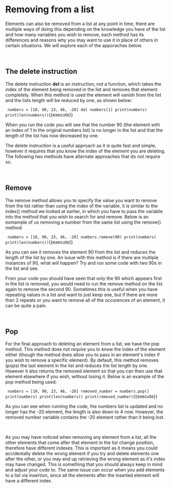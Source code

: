 # **Removing from a list**
Elements can also be removed from a list at any point in time, there are multiple ways of doing this depending on the knowledge you have of the list and how many variables you wish to remove, each method has its differences and reasons why you may want to use it in place of others in certain situations. We will explore each of the apporaches below.

</br>

## **The delete instruction**
The delete instruction **del** is an instruction, not a function, which takes the index of the element being removed in the list and removes that element completely. When this method is used the element will vanish from the list and the lists length will be reduced by one, as shown below:

`
    numbers = [10, 90, 23, 46, -20]
    del numbers[1]
    print(numbers)
    print(len(numbers))`{{execute}}

When you run the code you will see that the number 90 (the element with an index of 1 in the original numbers list) is no longer in the list and that the length of the list has now decreased by one. 

The delete instruction is a useful approach as it is quite fast and simple, however it requires that you know the index of the element you are deleting. The following two methods have alternate approaches that do not require so. 

</br>

## **Remove**
The remove method allows you to specify the value you want to remove from the list rather than using the index of the variable, it is similar to the index() method we looked at earlier, in which you have to pass the variable into the method that you wish to search for and remove. Below is an exmample of us removing a number from the same list using the remove() method:

`
    numbers = [10, 90, 23, 46, -20]
    numbers.remove(90)
    print(numbers)
    print(len(numbers))`{{execute}}

As you can see it removes the element 90 from the list and reduces the length of the list by one. An issue with this method is if there are multiple instances of 90, what will happen? Try and run some code with two 90s in the list and see. 

From your code you should have seen that only the 90 which appears first in the list is removed, you would need to run the remove method on the list again to remove the second 90. Sometimes this is useful when you have repeating values in a list and want to just keep one, but if there are more than 2 repeats or you want to remove all of the occurences of an element, it can be quite a pain.

</br>

## **Pop**
For the final approach to deleting an element from a list, we have the pop method. This method does not require you to know the index of the element either (though the method does allow you to pass in an element's index if you wish to remove a specific element). By default, this method removes (pops) the last element in the list and reduces the list length by one. However it also returns the removed element so that you can then use that element elsewhere if you wish, without losing it. Below is an example of the pop method being used: 

`
    numbers = [10, 90, 23, 46, -20]
    removed_number = numbers.pop()
    print(numbers)
    print(len(numbers))
    print(removed_number)`{{execute}}

As you can see when running the code, the numbers list is updated and no longer has the -20 element, the length is also down to 4 now. However, the removed number variable contains the -20 element rather than it being lost. 

</br>

As you  may have noticed when removing any element from a list, all the other elements that come after that element in the list change position, therefore have different indexes. This is important as it means you could accidentally delete the wrong element if you try and delete elements one after the other, or you may end up retrieving the wrong element as it's index may have changed. This is something that you should always keep in mind and adjust your code to. The same issue can occur when you add elements to a list via insertion, since all the elements after the inserted element will have a different index. 